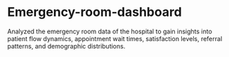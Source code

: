 # Emergency-room-dashboard
Analyzed the emergency room data of the hospital to gain insights into patient flow dynamics, appointment wait times, satisfaction levels, referral patterns, and demographic distributions.
